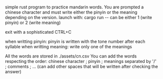 simple rust program to practice mandarin words.
You are prompted a chinese character and must write either the pinyin or the meaning depending on the version.
launch with:
cargo run -- <version>
<version> can be either 1 (write pinyin) or 2 (write meaning)

exit with a sophisticated CTRL+C

when writting pinyin:
	pinyin is written with the tone number after each syllable
when writting meaning:
	write only one of the meanings

All the words are stored in ./assets/cn.csv
You can add the words respecting the order:
chinese character ; pinyin ; meanings separated by '/' ; comments ; ... (can add other spaces that will be written after checking the answer)

